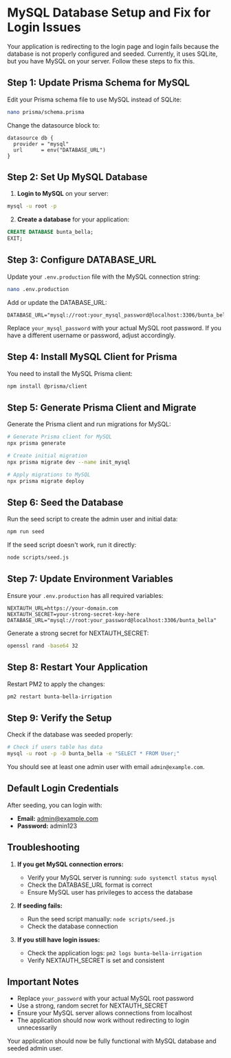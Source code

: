 # MySQL Database Setup and Fix for Login Issues

Your application is redirecting to the login page and login fails because the database is not properly configured and seeded. Currently, it uses SQLite, but you have MySQL on your server. Follow these steps to fix this.

## Step 1: Update Prisma Schema for MySQL

Edit your Prisma schema file to use MySQL instead of SQLite:

```bash
nano prisma/schema.prisma
```

Change the datasource block to:
```prisma
datasource db {
  provider = "mysql"
  url      = env("DATABASE_URL")
}
```

## Step 2: Set Up MySQL Database

1. **Login to MySQL** on your server:
```bash
mysql -u root -p
```

2. **Create a database** for your application:
```sql
CREATE DATABASE bunta_bella;
EXIT;
```

## Step 3: Configure DATABASE_URL

Update your `.env.production` file with the MySQL connection string:

```bash
nano .env.production
```

Add or update the DATABASE_URL:
```
DATABASE_URL="mysql://root:your_mysql_password@localhost:3306/bunta_bella"
```

Replace `your_mysql_password` with your actual MySQL root password. If you have a different username or password, adjust accordingly.

## Step 4: Install MySQL Client for Prisma

You need to install the MySQL Prisma client:

```bash
npm install @prisma/client
```

## Step 5: Generate Prisma Client and Migrate

Generate the Prisma client and run migrations for MySQL:

```bash
# Generate Prisma client for MySQL
npx prisma generate

# Create initial migration
npx prisma migrate dev --name init_mysql

# Apply migrations to MySQL
npx prisma migrate deploy
```

## Step 6: Seed the Database

Run the seed script to create the admin user and initial data:

```bash
npm run seed
```

If the seed script doesn't work, run it directly:

```bash
node scripts/seed.js
```

## Step 7: Update Environment Variables

Ensure your `.env.production` has all required variables:

```
NEXTAUTH_URL=https://your-domain.com
NEXTAUTH_SECRET=your-strong-secret-key-here
DATABASE_URL="mysql://root:your_password@localhost:3306/bunta_bella"
```

Generate a strong secret for NEXTAUTH_SECRET:
```bash
openssl rand -base64 32
```

## Step 8: Restart Your Application

Restart PM2 to apply the changes:

```bash
pm2 restart bunta-bella-irrigation
```

## Step 9: Verify the Setup

Check if the database was seeded properly:

```bash
# Check if users table has data
mysql -u root -p -D bunta_bella -e "SELECT * FROM User;"
```

You should see at least one admin user with email `admin@example.com`.

## Default Login Credentials

After seeding, you can login with:
- **Email:** admin@example.com
- **Password:** admin123

## Troubleshooting

1. **If you get MySQL connection errors:**
   - Verify your MySQL server is running: `sudo systemctl status mysql`
   - Check the DATABASE_URL format is correct
   - Ensure MySQL user has privileges to access the database

2. **If seeding fails:**
   - Run the seed script manually: `node scripts/seed.js`
   - Check the database connection

3. **If you still have login issues:**
   - Check the application logs: `pm2 logs bunta-bella-irrigation`
   - Verify NEXTAUTH_SECRET is set and consistent

## Important Notes

- Replace `your_password` with your actual MySQL root password
- Use a strong, random secret for NEXTAUTH_SECRET
- Ensure your MySQL server allows connections from localhost
- The application should now work without redirecting to login unnecessarily

Your application should now be fully functional with MySQL database and seeded admin user.